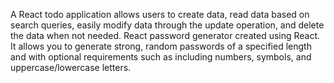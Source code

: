 A React todo application allows users to create data, read data based on search queries, easily modify data through the update operation, and delete the data when not needed.
React password generator created using React. It allows you to generate strong, random passwords of a specified length and with optional requirements such as including numbers, symbols, and uppercase/lowercase letters.
